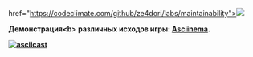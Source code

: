 href="https://codeclimate.com/github/ze4dori/labs/maintainability"><img src="https://api.codeclimate.com/v1/badges/5656586cb524bc967b5a/maintainability" /></a>

<b>Демонстрация<b\> различных исходов игры: [Asciinema](https://asciinema.org/a/ToNVjeBXsCldSDizVtjwpg4jN).

[![asciicast](https://asciinema.org/a/ToNVjeBXsCldSDizVtjwpg4jN.svg)](https://asciinema.org/a/ToNVjeBXsCldSDizVtjwpg4jN)
